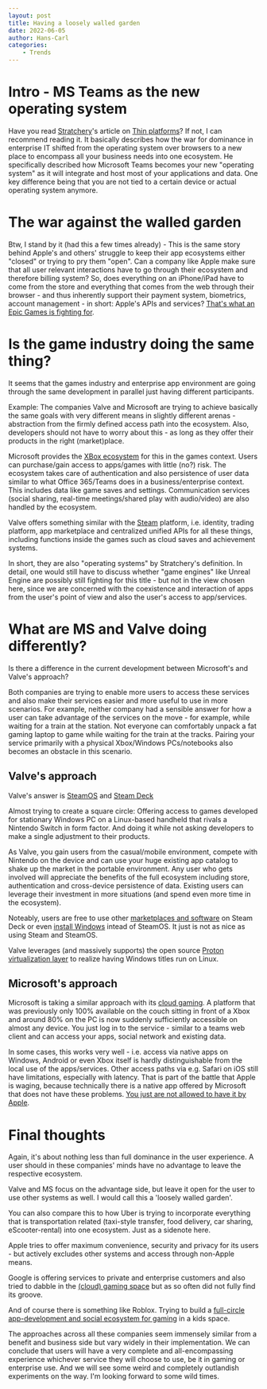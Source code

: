 ```yaml
---
layout: post
title: Having a loosely walled garden
date: 2022-06-05
author: Hans-Carl
categories:
    - Trends
---
```


# Intro - MS Teams as the new operating system
Have you read [Stratchery](https://stratechery.com/)'s article on [Thin platforms](https://stratechery.com/2022/thin-platforms/)? If not, I can recommend reading it. It basically describes how the war for dominance in enterprise IT shifted from the operating system over browsers to a new place to encompass all your business needs into one ecosystem. He specifically described how Microsoft Teams becomes your new "operating system" as it will integrate and host most of your applications and data. One key difference being that you are not tied to a certain device or actual operating system anymore.  

# The war against the walled garden
Btw, I stand by it (had this a few times already) - This is the same story behind Apple's and others' struggle to keep their app ecosystems either "closed" or trying to pry them "open". Can a company like Apple make sure that all user relevant interactions have to go through their ecosystem and therefore billing system? So, does everything on an iPhone/iPad have to come from the store and everything that comes from the web through their browser - and thus inherently support their payment system, biometrics, account management - in short: Apple's APIs and services? [That's what an Epic Games is fighting for](https://en.wikipedia.org/wiki/Epic_Games_v._Apple).

# Is the game industry doing the same thing?
It seems that the games industry and enterprise app environment are going through the same development in parallel just having different participants.

Example: The companies Valve and Microsoft are trying to achieve basically the same goals with very different means in slightly different arenas - abstraction from the firmly defined access path into the ecosystem. Also, developers should not have to worry about this - as long as they offer their products in the right (market)place.

Microsoft provides the [XBox ecosystem](https://www.xbox.com) for this in the games context. Users can purchase/gain access to apps/games with little (no?) risk. The ecosystem takes care of authentication and also persistence of user data similar to what Office 365/Teams does in a business/enterprise context. This includes data like game saves and settings. Communication services (social sharing, real-time meetings/shared play with audio/video) are also handled by the ecosystem.

Valve offers something similar with the [Steam](https://www.steampowered.com) platform, i.e. identity, trading platform, app marketplace and centralized unified APIs for all these things, including functions inside the games such as cloud saves and achievement systems.

In short, they are also "operating systems" by Stratchery's definition. In detail, one would still have to discuss whether "game engines" like Unreal Engine are possibly still fighting for this title - but not in the view chosen here, since we are concerned with the coexistence and interaction of apps from the user's point of view and also the user's access to app/services.

# What are MS and Valve doing differently?
Is there a difference in the current development between Microsoft's and Valve's approach?

Both companies are trying to enable more users to access these services and also make their services easier and more useful to use in more scenarios. For example, neither company had a sensible answer for how a user can take advantage of the services on the move - for example, while waiting for a train at the station. Not everyone can comfortably unpack a fat gaming laptop to game while waiting for the train at the tracks. Pairing your service primarily with a physical Xbox/Windows PCs/notebooks also becomes an obstacle in this scenario.

## Valve's approach 
Valve's answer is [SteamOS](https://store.steampowered.com/steamos) and [Steam Deck](https://www.steamdeck.com/)

Almost trying to create a square circle: Offering access to games developed for stationary Windows PC on a Linux-based handheld that rivals a Nintendo Switch in form factor. And doing it while not asking developers to make a single adjustment to their products.

As Valve, you gain users from the casual/mobile environment, compete with Nintendo on the device and can use your huge existing app catalog to shake up the market in the portable environment. Any user who gets involved will appreciate the benefits of the full ecosystem including store, authentication and cross-device persistence of data. Existing users can leverage their investment in more situations (and spend even more time in the ecosystem).

Noteably, users are free to use other [marketplaces and software](https://www.xda-developers.com/how-to-install-play-games-epic-games-store-steam-deck/) on Steam Deck or even [install Windows](https://www.tomshardware.com/how-to/install-windows-steam-deck) intead of SteamOS. It just is not as nice as using Steam and SteamOS.

Valve leverages (and massively supports) the open source [Proton virtualization layer](https://github.com/ValveSoftware/Proton) to realize having Windows titles run on Linux.

## Microsoft's approach
Microsoft is taking a similar approach with its [cloud gaming](https://www.xbox.com/en-us/xbox-game-pass/cloud-gaming). A platform that was previously only 100% available on the couch sitting in front of a Xbox and around 80% on the PC is now suddenly sufficiently accessible on almost any device. You just log in to the service - similar to a teams web client and can access your apps, social network and existing data.

In some cases, this works very well - i.e. access via native apps on Windows, Android or even Xbox itself is hardly distinguishable from the local use of the apps/services. Other access paths via e.g. Safari on iOS still have limitations, especially with latency. That is part of the battle that Apple is waging, because technically there is a native app offered by Microsoft that does not have these problems. [You just are not allowed to have it by Apple](https://www.windowscentral.com/apple-responds-xbox-project-xcloud-ios-roadblock-citing-store-policies).

# Final thoughts
Again, it's about nothing less than full dominance in the user experience. A user should in these companies' minds have no advantage to leave the respective ecosystem. 

Valve and MS focus on the advantage side, but leave it open for the user to use other systems as well. I would call this a 'loosely walled garden'. 

You can also compare this to how Uber is trying to incorporate everything that is transportation related (taxi-style transfer, food delivery, car sharing, eScooter-rental) into one ecosystem. Just as a sidenote here.

Apple tries to offer maximum convenience, security and privacy for its users - but actively excludes other systems and access through non-Apple means. 

Google is offering services to private and enterprise customers and also tried to dabble in the [(cloud) gaming space](https://stadia.google.com/) but as so often did not fully find its groove.

And of course there is something like Roblox. Trying to build a [full-circle app-development and social ecosystem for gaming](https://www.thedrum.com/news/2022/03/31/the-most-social-ecosystem-the-planet-roblox-s-new-generation-makers-and-buyers) in a kids space. 

The approaches across all these companies seem immensely similar from a benefit and business side but vary widely in their implementation. We can conclude that users will have a very complete and all-encompassing experience whichever service they will choose to use, be it in gaming or enterprise use. And we will see some weird and completely outlandish experiments on the way. I'm looking forward to some wild times.
